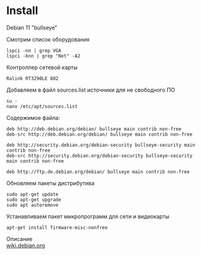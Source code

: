 # Install

Debian 11 "bullseye"

Смотрим список оборудования
```
lspci -nn | grep VGA
lspci -knn | grep "Net" -A2

```
Контроллер сетевой карты
```
Ralink RT3290LE 802
```

Добавляем в файл sources.list источники для не свободного ПО
```
su -
nano /etc/apt/sources.list
```
Содержимое файла:
```
deb http://deb.debian.org/debian/ bullseye main contrib non-free
deb-src http://deb.debian.org/debian/ bullseye main contrib non-free

deb http://security.debian.org/debian-security bullseye-security main contrib non-free
deb-src http://security.debian.org/debian-security bullseye-security main contrib non-free

deb http://ftp.de.debian.org/debian/ bullseye main contrib non-free
```
Обновляем пакеты дистрибутива
```
sudo apt-get update
sudo apt-get upgrade
sudo apt autoremove
```
Устанавливаем пакет микропрограмм для сети и видиокарты
```
apt-get install firmware-misc-nonfree
```
Описание  
[wiki.debian.org](https://wiki.debian.org/rt2800usb)
